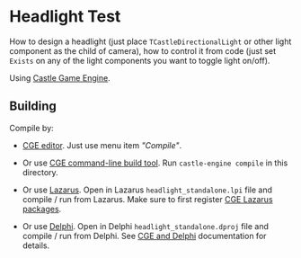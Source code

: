 # Headlight Test

How to design a headlight (just place `TCastleDirectionalLight` or other light component as the child of camera), how to control it from code (just set `Exists` on any of the light components you want to toggle light on/off).

Using [Castle Game Engine](https://castle-engine.io/).

## Building

Compile by:

- [CGE editor](https://castle-engine.io/manual_editor.php). Just use menu item _"Compile"_.

- Or use [CGE command-line build tool](https://castle-engine.io/build_tool). Run `castle-engine compile` in this directory.

- Or use [Lazarus](https://www.lazarus-ide.org/). Open in Lazarus `headlight_standalone.lpi` file and compile / run from Lazarus. Make sure to first register [CGE Lazarus packages](https://castle-engine.io/lazarus).

- Or use [Delphi](https://www.embarcadero.com/products/Delphi). Open in Delphi `headlight_standalone.dproj` file and compile / run from Delphi. See [CGE and Delphi](https://castle-engine.io/delphi) documentation for details.
